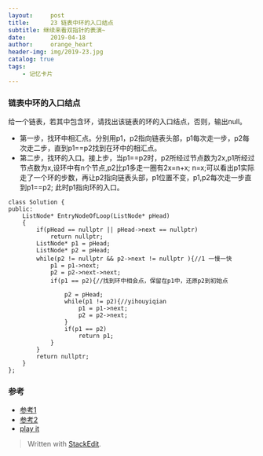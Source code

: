 ```yaml
---
layout:     post
title:      23 链表中环的入口结点
subtitle: 继续来看双指针的表演~
date:       2019-04-18
author:     orange_heart
header-img: img/2019-23.jpg
catalog: true
tags:
    - 记忆卡片
---
```


### 链表中环的入口结点


给一个链表，若其中包含环，请找出该链表的环的入口结点，否则，输出null。

-   第一步，找环中相汇点。分别用p1，p2指向链表头部，p1每次走一步，p2每次走二步，直到p1==p2找到在环中的相汇点。
-   第二步，找环的入口。接上步，当p1==p2时，p2所经过节点数为2x,p1所经过节点数为x,设环中有n个节点,p2比p1多走一圈有2x=n+x; n=x;可以看出p1实际走了一个环的步数，再让p2指向链表头部，p1位置不变，p1,p2每次走一步直到p1==p2; 此时p1指向环的入口。

```objc
class Solution {
public:
    ListNode* EntryNodeOfLoop(ListNode* pHead)
    {
        if(pHead == nullptr || pHead->next == nullptr)
            return nullptr;
        ListNode* p1 = pHead;
        ListNode* p2 = pHead;
        while(p2 != nullptr && p2->next != nullptr ){//1 一慢一快
            p1 = p1->next;
            p2 = p2->next->next;
            if(p1 == p2){//找到环中相会点，保留在p1中，还原p2到初始点    
            
                p2 = pHead;
                while(p1 != p2){//yihouyiqian
                    p1 = p1->next;
                    p2 = p2->next;
                }
                if(p1 == p2)
                    return p1;
            }
        }
        return nullptr;
    }
};
```
### 参考

- [参考1](https://github.com/zhedahht/CodingInterviewChinese2)
- [参考2](https://github.com/gatieme/CodingInterviews)
- [play it](https://www.nowcoder.com/practice/253d2c59ec3e4bc68da16833f79a38e4?tpId=13&tqId=11208&rp=1&ru=%2Fta%2Fcoding-interviews&qru=%2Fta%2Fcoding-interviews%2Fquestion-rankingg&tPage=3)



> Written with [StackEdit](https://stackedit.io/).

<head>
    <script src="https://cdn.mathjax.org/mathjax/latest/MathJax.js?config=TeX-AMS-MML_HTMLorMML" type="text/javascript"></script>
    <script type="text/x-mathjax-config">
        MathJax.Hub.Config({
            tex2jax: {
            skipTags: ['script', 'noscript', 'style', 'textarea', 'pre'],
            inlineMath: [['$','$']]
            }
        });
    </script>
</head>
<!--stackedit_data:
eyJoaXN0b3J5IjpbLTQ2MzIwODY0NSwtMzE4MzA2NDE2LC0zNj
IzNzc2NDIsLTg0MjA0OTc1OCw4OTUzMTEyNzVdfQ==
-->